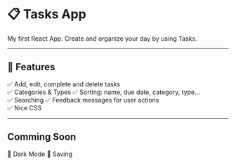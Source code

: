 # 📋 Tasks App

My first React App.
Create and organize your day by using Tasks.

---

## 🚀 Features

✅ Add, edit, complete and delete tasks  
✅ Categories & Types
✅ Sorting: name, due date, category, type...  
✅ Searching 
✅ Feedback messages for user actions  
✅ Nice CSS


---

## Comming Soon

🚧 Dark Mode
🚧 Saving